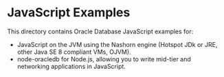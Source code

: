 # JavaScript Examples

This directory contains Oracle Database JavaScript examples for:

- JavaScript on the JVM using the Nashorn engine (Hotspot JDk or JRE, other Java SE 8 compliant VMs, OJVM).
- node-oracledb for Node.js, allowing you to write mid-tier and networking applications in JavaScript.
